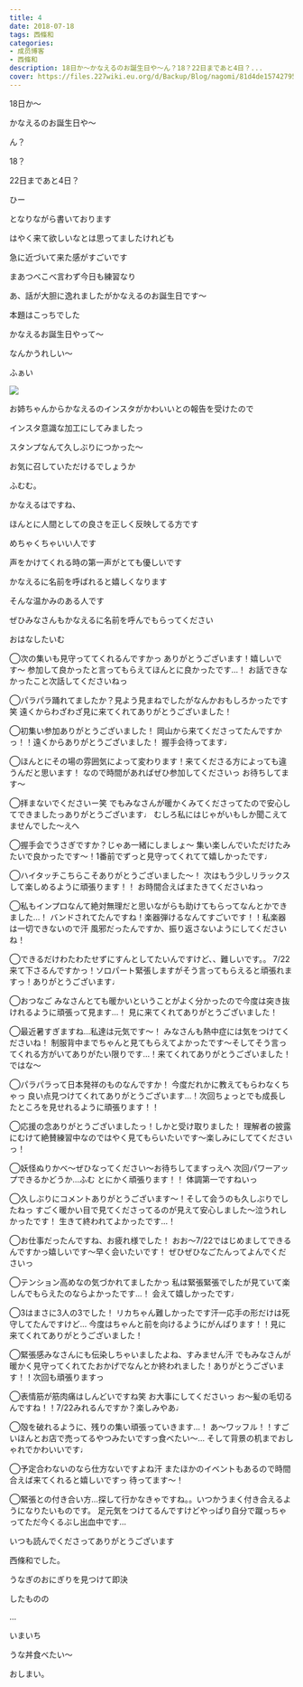 ```yaml
---
title: 4
date: 2018-07-18
tags: 西條和
categories: 
- 成员博客
- 西條和
description: 18日か〜かなえるのお誕生日や〜ん？18？22日まであと4日？...
cover: https://files.227wiki.eu.org/d/Backup/Blog/nagomi/81d4de157427952915af4880ebb30.jpg 
---
```

















18日か〜













かなえるのお誕生日や〜












ん？










18？









22日まであと4日？








ひー












となりながら書いております












はやく来て欲しいなとは思ってましたけれども












急に近づいて来た感がすごいです












まあつべこべ言わず今日も練習なり















あ、話が大胆に逸れましたがかなえるのお誕生日です〜







本題はこっちでした











かなえるお誕生日やって〜





なんかうれしい〜











ふぁい



![](https://files.227wiki.eu.org/d/Backup/Blog/nagomi/81d4de157427952915af4880ebb30.jpg)










お姉ちゃんからかなえるのインスタがかわいいとの報告を受けたので









インスタ意識な加工にしてみましたっ












スタンプなんて久しぶりにつかった〜










お気に召していただけるでしょうか








ふむむ。












かなえるはですね、




ほんとに人間としての良さを正しく反映してる方です









めちゃくちゃいい人です












声をかけてくれる時の第一声がとても優しいです










かなえるに名前を呼ばれると嬉しくなります












そんな温かみのある人です











ぜひみなさんもかなえるに名前を呼んでもらってください



















おはなしたいむ







◯次の集いも見守っててくれるんですかっ
ありがとうございます！嬉しいです〜
参加して良かったと言ってもらえてほんとに良かったです…！
お話できなかったこと次話してくださいねっ






◯パラパラ踊れてましたか？見よう見まねでしたがなんかおもしろかったです笑
遠くからわざわざ見に来てくれてありがとうございました！




◯初集い参加ありがとうございました！
岡山から来てくださってたんですかっ！！遠くからありがとうございました！
握手会待ってます♩






◯ほんとにその場の雰囲気によって変わります！来てくださる方によっても違うんだと思います！
なので時間があればぜひ参加してくださいっ
お待ちしてます〜







◯拝まないでくださいー笑
でもみなさんが暖かくみてくださってたので安心してできましたっありがとうございます♩
むしろ私にはじゃがいもしか聞こえてませんでした〜えへ





◯握手会でうさぎですか？じゃあ一緒にしましょ〜
集い楽しんでいただけたみたいで良かったです〜！1番前でずっと見守ってくれてて嬉しかったです♩





◯ハイタッチこちらこそありがとうございました〜！
次はもう少しリラックスして楽しめるように頑張ります！！
お時間合えばまたきてくださいねっ






◯私もインプロなんて絶対無理だと思いながらも助けてもらってなんとかできました…！
バンドされてたんですね！楽器弾けるなんてすごいです！！私楽器は一切できないので汗
風邪だったんですか、振り返さないようにしてくださいね！







◯できるだけわたわたせずにすんとしてたいんですけど、、難しいです。。
7/22来て下さるんですかっ！ソロパート緊張しますがそう言ってもらえると頑張れますっ！ありがとうございます♩






◯おつなご
みなさんとても暖かいということがよく分かったので今度は突き抜けれるように頑張って見ます…！
見に来てくれてありがとうございました！






◯最近暑すぎますね…私達は元気です〜！
みなさんも熱中症には気をつけてくださいね！
制服背中までちゃんと見てもらえてよかったです〜そしてそう言ってくれる方がいてありがたい限りです…！来てくれてありがとうございました！
ではな〜






◯パラパラって日本発祥のものなんですか！
今度だれかに教えてもらわなくちゃっ
良い点見つけてくれてありがとうございます…！次回ちょっとでも成長したところを見せれるように頑張ります！！






◯応援の念ありがとうございましたっ！しかと受け取りました！
理解者の披露にむけて絶賛練習中なのではやく見てもらいたいです〜楽しみにしててくださいっ！




◯妖怪ぬりかべ〜ぜひなってください〜お待ちしてますっえへ
次回パワーアップできるかどうか…ふむ
とにかく頑張ります！！
体調第一ですねいっ






◯久しぶりにコメントありがとうございます〜！そして会うのも久しぶりでしたねっ
すごく暖かい目で見てくださってるのが見えて安心しました〜泣うれしかったです！
生きて終われてよかったです…！






◯お仕事だったんですね、お疲れ様でした！
おお〜7/22ではじめましてできるんですかっ嬉しいです〜早く会いたいです！
ぜひぜひなごたんってよんでくださいっ







◯テンション高めなの気づかれてましたかっ
私は緊張緊張でしたが見ていて楽しんでもらえたのならよかったです…！
会えて嬉しかったです♩






◯3はまさに3人の3でした！
リカちゃん難しかったです汗一応手の形だけは死守してたんですけど…
今度はちゃんと前を向けるようにがんばります！！見に来てくれてありがとうございました！






◯緊張感みなさんにも伝染しちゃいましたよね、すみません汗
でもみなさんが暖かく見守ってくれてたおかげでなんとか終われました！ありがとうございます！！次回も頑張りますっ







◯表情筋が筋肉痛はしんどいですね笑
お大事にしてくださいっ
お〜髪の毛切るんですね！！7/22みれるんですか？楽しみやあ♩








◯殻を破れるように、残りの集い頑張っていきます…！
あ〜ワッフル！！すごいほんとお店で売ってるやつみたいですっ食べたい〜…
そして背景の机までおしゃれでかわいいです♩






◯予定合わないのなら仕方ないですよね汗
またほかのイベントもあるので時間合えば来てくれると嬉しいですっ
待ってます〜！







◯緊張との付き合い方…探して行かなきゃですね。。いつかうまく付き合えるようになりたいものです。
足元気をつけてるんですけどやっぱり自分で蹴っちゃってただ今くるぶし出血中です…














いつも読んでくださってありがとうございます













西條和でした。













うなぎのおにぎりを見つけて即決








したものの











…










いまいち









うな丼食べたい〜










おしまい。


